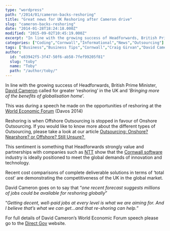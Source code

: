 ```yaml
---
type: "wordpress"
path: "/2014/01/cameron-backs-reshoring"
title: "Great news for UK Reshoring after Cameron drive"
slug: "cameron-backs-reshoring"
date: "2014-01-28T18:24:18.000Z"
modified: "2015-09-02T10:45:19.000Z"
excerpt: "In line with the growing success of Headforwards, British Prime Minister, David Cameron called for greater ‘reshoring’ in the UK and ‘Bringing more of the benefits of globalisation home’. This was during a speech he made on the opportunities of reshoring at the World Economic Forum (Davos 2014) Reshoring is when Offshore Outsourcing is stopped …"
categories: ["Coding","Cornwall","Informational","News","Outsourcing"]
tags: ["Business","Business Tips","Cornwall","Craig Girvan","David Cameron","Headforwards","Infomational","nearshore outsourcing","News","Offshore Outsourcing","Onshore Outsourcing","onshore software development","Outsource","Outsourcing","Reshoring","software companies cornwall","software companies uk","Software Cornwall","software jobs","toby parkins","Vince Cable"]
author:
  id: "e83942f5-3f47-50f6-ab58-7fef99205f81"
  slug: "toby"
  name: "Toby"
  path: "/author/toby/"
---
```

In line with the growing success of Headforwards, British Prime Minister, [David Cameron](https://twitter.com/David_Cameron?ref_src=twsrc%5Egoogle%7Ctwcamp%5Eserp%7Ctwgr%5Eauthor) called for greater ‘reshoring’ in the UK and ‘_Bringing more of the benefits of globalisation home_’.

This was during a speech he made on the opportunities of reshoring at the [World Economic Forum](http://www.weforum.org/) (Davos 2014)

Reshoring is when Offshore Outsourcing is stopped in favour of Onshore Outsourcing. If you would like to know more about the different types of Outsourcing, please take a look at our article [Outsourcing: Onshore? Nearshore? or Offshore? Still Unsure? ](http://www.headforwards.com/2015/07/outsourcing-onshore-nearshore-or-offshore-still-unsure/)

This sentiment is something that Headforwards strongly value and partnerships with companies such as [NTT](http://www.eu.ntt.com/en/index.html) show that the [Cornwall software](http://www.softwarecornwall.org/) industry is ideally positioned to meet the global demands of innovation and technology.

Recent cost comparisons of complete deliverable solutions in terms of ‘total cost’ are demonstrating the competitiveness of the UK in the global market.

David Cameron goes on to say that “_one recent forecast suggests millions of jobs could be available for reshoring globally_”

“_Getting decent, well-paid jobs at every level is what we are aiming for. And I believe that’s what we can get…and that re-shoring can help._”

For full details of David Cameron’s World Economic Forum speech please go to the [Direct Gov](https://www.gov.uk/government/speeches/world-economic-forum-davos-2014-speech-by-david-camero) website.
